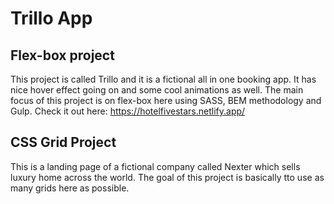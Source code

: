 # Trillo App

## Flex-box project

This project is called Trillo and it is a fictional all in one booking app. It has nice hover effect going on and some cool animations as well. The main focus of this project is on flex-box here using SASS, BEM methodology and Gulp. Check it out here: https://hotelfivestars.netlify.app/


## CSS Grid Project

This is a landing page of a fictional company called Nexter which sells luxury home across the world. The goal of this project is basically tto use as many grids here as possible.